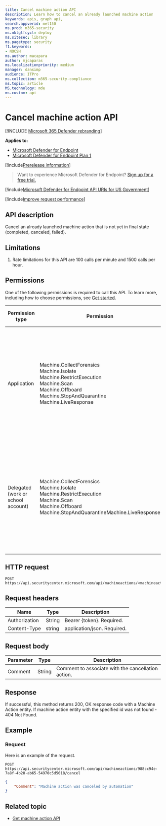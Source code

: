 ```yaml
---
title: Cancel machine action API
description: Learn how to cancel an already launched machine action
keywords: apis, graph api,
search.appverid: met150
ms.prod: m365-security
ms.mktglfcycl: deploy
ms.sitesec: library
ms.pagetype: security
f1.keywords:
- NOCSH
ms.author: macapara
author: mjcaparas
ms.localizationpriority: medium
manager: dansimp
audience: ITPro
ms.collection: m365-security-compliance
ms.topic: article
MS.technology: mde
ms.custom: api
---
```


# Cancel machine action API

[!INCLUDE [Microsoft 365 Defender rebranding](../../includes/microsoft-defender.md)]

**Applies to:**
- [Microsoft Defender for Endpoint](/microsoft-365/security/defender-endpoint/defender-endpoint)
- [Microsoft Defender for Endpoint Plan 1](/microsoft-365/security/defender-endpoint/defender-endpoint-plan-1)

[!include[Prerelease information](../../includes/prerelease.md)]

> Want to experience Microsoft Defender for Endpoint? [Sign up for a free trial.](https://signup.microsoft.com/create-account/signup?products=7f379fee-c4f9-4278-b0a1-e4c8c2fcdf7e&ru=https://aka.ms/MDEp2OpenTrial?ocid=docs-wdatp-exposedapis-abovefoldlink)

[!include[Microsoft Defender for Endpoint API URIs for US Government](../../includes/microsoft-defender-api-usgov.md)]

[!include[Improve request performance](../../includes/improve-request-performance.md)]

## API description

Cancel an already launched machine action that is not yet in final state (completed, canceled, failed).

## Limitations

1. Rate limitations for this API are 100 calls per minute and 1500 calls per hour.

## Permissions

One of the following permissions is required to call this API. To learn more,
including how to choose permissions, see [Get started](apis-intro.md).

|Permission type|Permission|Permission display name|
|---|---|---|
|Application|Machine.CollectForensics <br> Machine.Isolate <br> Machine.RestrictExecution <br> Machine.Scan <br> Machine.Offboard <br> Machine.StopAndQuarantine <br> Machine.LiveResponse|Collect forensics <br>Isolate machine<br>Restrict code execution<br>  Scan machine<br>  Offboard machine<br> Stop And Quarantine<br> Run live response on a specific machine|
|Delegated (work or school account)|Machine.CollectForensics<br> Machine.Isolate  <br>Machine.RestrictExecution<br> Machine.Scan<br> Machine.Offboard<br> Machine.StopAndQuarantineMachine.LiveResponse|Collect forensics<br> Isolate machine<br>  Restrict code execution<br> Scan machine<br>Offboard machine<br> Stop And Quarantine<br> Run live response on a specific machine|

## HTTP request

```http
POST https://api.securitycenter.microsoft.com/api/machineactions/<machineactionid>/cancel
```

## Request headers

|Name|Type|Description|
|---|---|---|
|Authorization|String|Bearer {token}. Required.|
|Content-Type|string|application/json. Required.|

## Request body

|Parameter|Type|Description|
|---|---|---|
|Comment|String|Comment to associate with the cancellation action.|

## Response

If successful, this method returns 200, OK response code with a Machine Action entity. If machine action entity with the specified id was not found - 404 Not Found.

## Example

### Request

Here is an example of the request.

```HTTP
POST
https://api.securitycenter.microsoft.com/api/machineactions/988cc94e-7a8f-4b28-ab65-54970c5d5018/cancel
```

```JSON
{
    "Comment": "Machine action was canceled by automation"
}
```

## Related topic

- [Get machine action API](get-machineaction-object.md)
